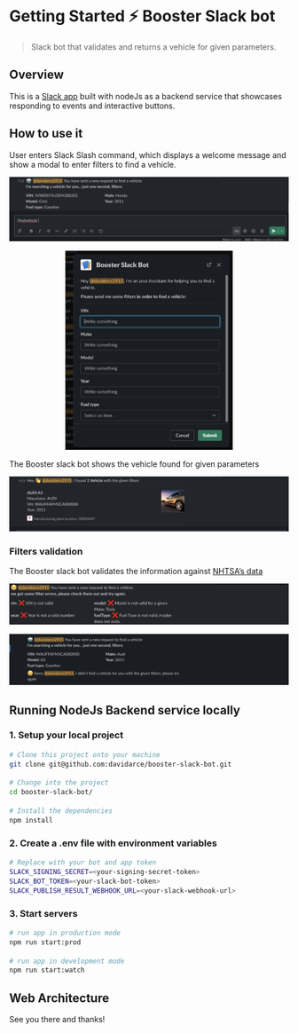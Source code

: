 # Getting Started ⚡️ Booster Slack bot
> Slack bot that validates and returns a vehicle for given parameters.

## Overview

This is a [Slack app][2] built with nodeJs as a backend service that showcases
responding to events and interactive buttons.

## How to use it

User enters Slack Slash command, which displays a welcome message and show a modal to enter filters to find a vehicle.

![Slack command](images/command.png)

<div style="text-align:center"><img src="images/modal.png" width="60%"></div>

The Booster slack bot shows the vehicle found for given parameters

![Result](images/result.png)

### Filters validation

The Booster slack bot validates the information against [NHTSA’s data][1] 

![Result](images/validation.png)

![Result](images/no-results.png)

## Running NodeJs Backend service locally

### 1. Setup your local project

```zsh
# Clone this project onto your machine
git clone git@github.com:davidarce/booster-slack-bot.git

# Change into the project
cd booster-slack-bot/

# Install the dependencies
npm install
```

### 2. Create a .env file with environment variables

```zsh
# Replace with your bot and app token
SLACK_SIGNING_SECRET=<your-signing-secret-token>
SLACK_BOT_TOKEN=<your-slack-bot-token>
SLACK_PUBLISH_RESULT_WEBHOOK_URL=<your-slack-webhook-url>
```

### 3. Start servers
```zsh
# run app in production mode
npm run start:prod

# run app in development mode
npm run start:watch
```

## Web Architecture





See you there and thanks!

[1]: https://vpic.nhtsa.dot.gov/api/
[2]: https://api.slack.com/bot-users